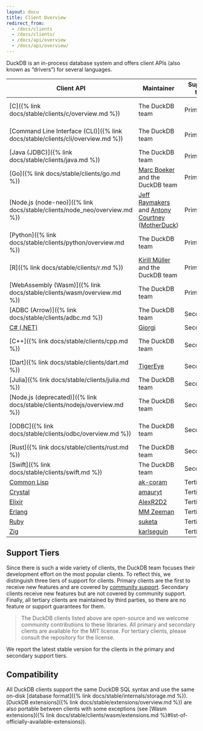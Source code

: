 ```yaml
---
layout: docu
title: Client Overview
redirect_from:
  - /docs/clients
  - /docs/clients/
  - /docs/api/overview
  - /docs/api/overview/
---
```


DuckDB is an in-process database system and offers client APIs (also known as “drivers”) for several languages.

| Client API                                                              | Maintainer                                                                                                                                       | Support tier |                                                                                                                                  Latest version |
| ----------------------------------------------------------------------- | ------------------------------------------------------------------------------------------------------------------------------------------------ | ------------ | ----------------------------------------------------------------------------------------------------------------------------------------------: |
| [C]({% link docs/stable/clients/c/overview.md %})                              | The DuckDB team                                                                                                                                  | Primary      |                                 [{{ site.currentduckdbversion }}]({% link docs/stable/installation/index.html %}?version=stable&environment=cplusplus) |
| [Command Line Interface (CLI)]({% link docs/stable/clients/cli/overview.md %}) | The DuckDB team                                                                                                                                  | Primary      |                                       [{{ site.currentduckdbversion }}]({% link docs/stable/installation/index.html %}?version=stable&environment=cli) |
| [Java (JDBC)]({% link docs/stable/clients/java.md %})                          | The DuckDB team                                                                                                                                  | Primary      |                                                [{{ site.currentjavaversion }}](https://mvnrepository.com/artifact/org.duckdb/duckdb_jdbc/1.2.0) |
| [Go]({% link docs/stable/clients/go.md %})                                     | [Marc Boeker](https://github.com/marcboeker) and the DuckDB team                                                                                 | Primary      |                                                    [1.1.3](https://github.com/marcboeker/go-duckdb?tab=readme-ov-file#go-sql-driver-for-duckdb) |
| [Node.js (node-neo)]({% link docs/stable/clients/node_neo/overview.md %})      | [Jeff Raymakers](https://github.com/jraymakers) and [Antony Courtney](https://github.com/antonycourtney) ([MotherDuck](https://motherduck.com/)) | Primary      |                                                                                         [1.2.0](https://www.npmjs.com/package/@duckdb/node-api) |
| [Python]({% link docs/stable/clients/python/overview.md %})                    | The DuckDB team                                                                                                                                  | Primary      |                                                                             [{{ site.currentduckdbversion }}](https://pypi.org/project/duckdb/) |
| [R]({% link docs/stable/clients/r.md %})                                       | [Kirill Müller](https://github.com/krlmlr) and the DuckDB team                                                                                   | Primary      |                                                                              [1.2.0](https://cran.r-project.org/web/packages/duckdb/index.html) |
| [WebAssembly (Wasm)]({% link docs/stable/clients/wasm/overview.md %})          | The DuckDB team                                                                                                                                  | Primary      |                                                        [1.2.0](https://github.com/duckdb/duckdb-wasm?tab=readme-ov-file#duckdb-and-duckdb-wasm) |
| [ADBC (Arrow)]({% link docs/stable/clients/adbc.md %})                         | The DuckDB team                                                                                                                                  | Secondary    |                                                                          [{{ site.currentduckdbversion }}]({% link docs/stable/extensions/arrow.md %}) |
| [C# (.NET)](https://duckdb.net/)                                        | [Giorgi](https://github.com/Giorgi)                                                                                                              | Secondary    | [1.2.0](https://www.nuget.org/packages?q=Tags%3A%22DuckDB%22+Author%3A%22Giorgi%22&includeComputedFrameworks=true&prerel=true&sortby=relevance) |
| [C++]({% link docs/stable/clients/cpp.md %})                                   | The DuckDB team                                                                                                                                  | Secondary    |                                                           [1.2.0]({% link docs/stable/installation/index.html %}?version=stable&environment=cplusplus) |
| [Dart]({% link docs/stable/clients/dart.md %})                                 | [TigerEye](https://www.tigereye.com/)                                                                                                            | Secondary    |                                                                                                   [1.1.3](https://pub.dev/packages/dart_duckdb) |
| [Julia]({% link docs/stable/clients/julia.md %})                               | The DuckDB team                                                                                                                                  | Secondary    |                                                                                        [1.2.0](https://juliahub.com/ui/Packages/General/DuckDB) |
| [Node.js (deprecated)]({% link docs/stable/clients/nodejs/overview.md %})      | The DuckDB team                                                                                                                                  | Secondary    |                                                                                                   [1.2.0](https://www.npmjs.com/package/duckdb) |
| [ODBC]({% link docs/stable/clients/odbc/overview.md %})                        | The DuckDB team                                                                                                                                  | Secondary    |                                                                [1.1.0]({% link docs/stable/installation/index.html %}?version=stable&environment=odbc) |
| [Rust]({% link docs/stable/clients/rust.md %})                                 | The DuckDB team                                                                                                                                  | Secondary    |                                                                                                        [1.2.0](https://crates.io/crates/duckdb) |
| [Swift]({% link docs/stable/clients/swift.md %})                               | The DuckDB team                                                                                                                                  | Secondary    |                                                                                                [1.2.0](https://github.com/duckdb/duckdb-swift/) |
| [Common Lisp](https://github.com/ak-coram/cl-duckdb)                    | [ak-coram](https://github.com/ak-coram)                                                                                                          | Tertiary     |                                                                                                                                                 |
| [Crystal](https://github.com/amauryt/crystal-duckdb)                    | [amauryt](https://github.com/amauryt)                                                                                                            | Tertiary     |                                                                                                                                                 |
| [Elixir](https://github.com/AlexR2D2/duckdbex)                          | [AlexR2D2](https://github.com/AlexR2D2/duckdbex)                                                                                                 | Tertiary     |                                                                                                                                                 |
| [Erlang](https://github.com/mmzeeman/educkdb)                           | [MM Zeeman](https://github.com/mmzeeman)                                                                                                         | Tertiary     |                                                                                                                                                 |
| [Ruby](https://suketa.github.io/ruby-duckdb/)                           | [suketa](https://github.com/suketa)                                                                                                              | Tertiary     |                                                                                                                                                 |
| [Zig](https://github.com/karlseguin/zuckdb.zig)                         | [karlseguin](https://github.com/karlseguin)                                                                                                      | Tertiary     |                                                                                                                                                 |

## Support Tiers

Since there is such a wide variety of clients, the DuckDB team focuses their development effort on the most popular clients.
To reflect this, we distinguish three tiers of support for clients.
Primary clients are the first to receive new features and are covered by [community support](https://duckdblabs.com/community_support_policy).
Secondary clients receive new features but are not covered by community support.
Finally, all tertiary clients are maintained by third parties, so there are no feature or support guarantees for them.

> The DuckDB clients listed above are open-source and we welcome community contributions to these libraries.
> All primary and secondary clients are available for the MIT license.
> For tertiary clients, please consult the repository for the license.

We report the latest stable version for the clients in the primary and secondary support tiers.

## Compatibility

All DuckDB clients support the same DuckDB SQL syntax and use the same on-disk [database format]({% link docs/stable/internals/storage.md %}).
[DuckDB extensions]({% link docs/stable/extensions/overview.md %}) are also portable between clients with some exceptions (see [Wasm extensions]({% link docs/stable/clients/wasm/extensions.md %}#list-of-officially-available-extensions)).
